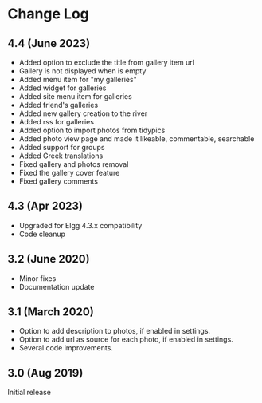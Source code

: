 # Change Log

## 4.4 (June 2023)
- Added option to exclude the title from gallery item url
- Gallery is not displayed when is empty
- Added menu item for "my galleries"
- Added widget for galleries
- Added site menu item for galleries
- Added friend's galleries
- Added new gallery creation to the river
- Added rss for galleries
- Added option to import photos from tidypics
- Added photo view page and made it likeable, commentable, searchable
- Added support for groups
- Added Greek translations
- Fixed gallery and photos removal
- Fixed the gallery cover feature
- Fixed gallery comments

## 4.3 (Apr 2023)

- Upgraded for Elgg 4.3.x compatibility
- Code cleanup

## 3.2 (June 2020)

- Minor fixes
- Documentation update

## 3.1 (March 2020)

- Option to add description to photos, if enabled in settings.
- Option to add url as source for each photo, if enabled in settings.
- Several code improvements.

## 3.0 (Aug 2019)

Initial release
